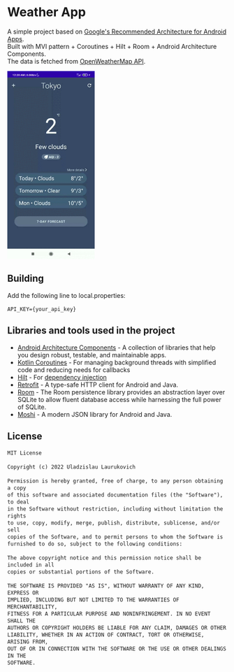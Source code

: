 
# Weather App

A simple project based on [Google's Recommended Architecture for Android Apps](https://developer.android.com/jetpack/guide).\
Built with MVI pattern + Coroutines + Hilt + Room + Android Architecture Components.\
The data is fetched from [OpenWeatherMap API](https://openweathermap.org/api).

<img alt='Sample' src="https://raw.githubusercontent.com/waldem-lav/WeatherApp/master/art/sample.gif" width="200" height="430"></br>

## Building

Add the following line to local.properties:

```
API_KEY={your_api_key}
```
## Libraries and tools used in the project

 - [Android Architecture Components](https://developer.android.com/topic/architecture?authuser=1) - A collection of libraries that help you design robust, testable, and maintainable apps.
 - [Kotlin Coroutines](https://kotlinlang.org/docs/coroutines-overview.html) - For managing background threads with simplified code and reducing needs for callbacks
 - [Hilt](https://developer.android.com/training/dependency-injection/hilt-android) - For [dependency injection](https://developer.android.com/training/dependency-injection)
 - [Retrofit](https://square.github.io/retrofit/) - A type-safe HTTP client for Android and Java.
 - [Room](https://developer.android.com/training/data-storage/room) - The Room persistence library provides an abstraction layer over SQLite to allow fluent database access while harnessing the full power of SQLite.
 - [Moshi](https://github.com/square/moshi) - A modern JSON library for Android and Java.
## License

```
MIT License

Copyright (c) 2022 Uladzislau Laurukovich

Permission is hereby granted, free of charge, to any person obtaining a copy
of this software and associated documentation files (the "Software"), to deal
in the Software without restriction, including without limitation the rights
to use, copy, modify, merge, publish, distribute, sublicense, and/or sell
copies of the Software, and to permit persons to whom the Software is
furnished to do so, subject to the following conditions:

The above copyright notice and this permission notice shall be included in all
copies or substantial portions of the Software.

THE SOFTWARE IS PROVIDED "AS IS", WITHOUT WARRANTY OF ANY KIND, EXPRESS OR
IMPLIED, INCLUDING BUT NOT LIMITED TO THE WARRANTIES OF MERCHANTABILITY,
FITNESS FOR A PARTICULAR PURPOSE AND NONINFRINGEMENT. IN NO EVENT SHALL THE
AUTHORS OR COPYRIGHT HOLDERS BE LIABLE FOR ANY CLAIM, DAMAGES OR OTHER
LIABILITY, WHETHER IN AN ACTION OF CONTRACT, TORT OR OTHERWISE, ARISING FROM,
OUT OF OR IN CONNECTION WITH THE SOFTWARE OR THE USE OR OTHER DEALINGS IN THE
SOFTWARE.
```
